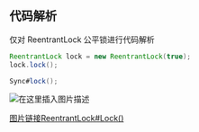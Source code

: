 ## 代码解析
仅对 ReentrantLock 公平锁进行代码解析
```java 
ReentrantLock lock = new ReentrantLock(true);
lock.lock();

Sync#lock();
```

![在这里插入图片描述](https://img-blog.csdnimg.cn/4d9521b571004f9faf3fc3a7bed0d0fc.png)

[图片链接ReentrantLock#Lock()](https://img-blog.csdnimg.cn/4d9521b571004f9faf3fc3a7bed0d0fc.png)

